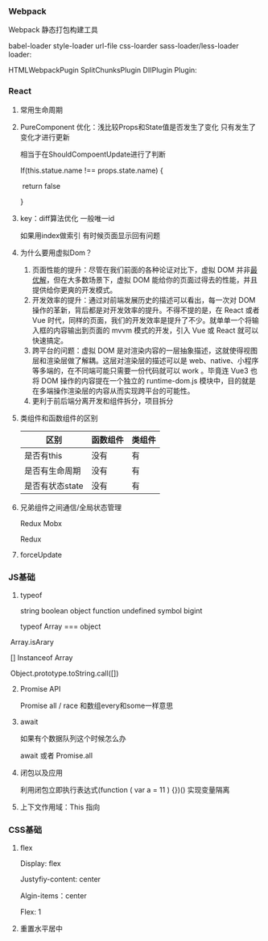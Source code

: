 ### Webpack

Webpack 静态打包构建工具

babel-loader   style-loader url-file css-loarder sass-loader/less-loader      loader:

HTMLWebpackPugin SplitChunksPlugin DIIPlugin      Plugin:

### React

1. 常用生命周期

2. PureComponent 优化：浅比较Props和State值是否发生了变化 只有发生了变化才进行更新

   相当于在ShouldCompoentUpdate进行了判断

   If(this.statue.name !== props.state.name) {

   ​	return false

   }

3. key：diff算法优化 一般唯一id

   如果用index做索引 有时候页面显示回有问题

4. 为什么要用虚拟Dom？ 

   1. 页面性能的提升：尽管在我们前面的各种论证对比下，虚拟 DOM 并非[最优解](https://www.zhihu.com/search?q=最优解&search_source=Entity&hybrid_search_source=Entity&hybrid_search_extra={"sourceType"%3A"article"%2C"sourceId"%3A405905695})，但在大多数场景下，虚拟 DOM 能给你的页面过得去的性能，并且提供给你更爽的开发模式。
   2. 开发效率的提升：通过对前端发展历史的描述可以看出，每一次对 DOM 操作的革新，背后都是对开发效率的提升。不得不提的是，在 React 或者 Vue 时代，同样的页面，我们的开发效率是提升了不少。就单单一个将输入框的内容输出到页面的 mvvm 模式的开发，引入 Vue 或 React 就可以快速搞定。
   3. 跨平台的问题：虚拟 DOM 是对渲染内容的一层抽象描述，这就使得视图层和渲染层做了解耦。这层对渲染层的描述可以是 web、native、小程序等多端的，在不同端可能只需要一份代码就可以 work 。毕竟连 Vue3 也将 DOM 操作的内容提在一个独立的 runtime-dom.js 模块中，目的就是在多端操作渲染层的内容从而实现跨平台的可能性。
   4. 更利于前后端分离开发和组件拆分，项目拆分

5. 类组件和函数组件的区别

   | 区别            | 函数组件 | 类组件 |
   | --------------- | -------- | ------ |
   | 是否有this      | 没有     | 有     |
   | 是否有生命周期  | 没有     | 有     |
   | 是否有状态state | 没有     | 有     |

6. 兄弟组件之间通信/全局状态管理

   Redux Mobx

   Redux

7. forceUpdate

### JS基础

1. typeof  

   string boolean object function undefined symbol bigint

   typeof Array   === object

​        Array.isArary 

​        [] Instanceof Array  

​		Object.prototype.toString.call([])

2. Promise   API

   Promise   all / race 和数组every和some一样意思

3. await

   如果有个数据队列这个时候怎么办

   await  或者 Promise.all

4. 闭包以及应用

   利用闭包立即执行表达式(function ( var a = 11 ) {})() 实现变量隔离

5. 上下文作用域：This 指向

### CSS基础

1. flex

   Display: flex

   Justyfiy-content: center

   Algin-items：center

   Flex: 1

2. 重置水平居中  